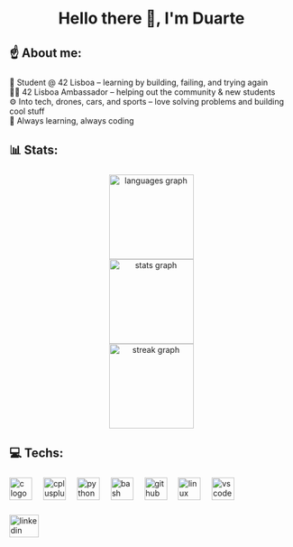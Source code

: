 <h1 align="center">Hello there 👋, I'm Duarte</h1>

###

<h2 align="left">☝️ About me:</h2>

###

<p align="left">🧠 Student @ 42 Lisboa – learning by building, failing, and trying again<br>🧑‍💻 42 Lisboa Ambassador – helping out the community & new students<br>⚙️ Into tech, drones, cars, and sports – love solving problems and building cool stuff<br>🚀 Always learning, always coding</p>

###

<h2 align="left">📊 Stats:</h2>

###

<div align="center">
  <img src="https://github-readme-stats.vercel.app/api/top-langs?username=dde-carv&locale=en&hide_title=true&layout=compact&card_width=320&langs_count=5&theme=merko&hide_border=true&order=2&custom_title=I%20code%20with" height="150" alt="languages graph" /> <br>
  <img src="https://github-readme-stats.vercel.app/api?username=dde-carv&hide_title=true&hide_rank=false&show_icons=false&include_all_commits=true&count_private=true&disable_animations=false&theme=merko&locale=en&hide_border=true&order=1" height="150" alt="stats graph" /> <br>
  <img src="https://streak-stats.demolab.com?user=dde-carv&locale=en&mode=weekly&theme=merko&hide_border=true&border_radius=5&order=3" height="150" alt="streak graph"  />
</div>

###

<h2 align="left">💻 Techs:</h2>

###

<div align="left">
  <img src="https://cdn.jsdelivr.net/gh/devicons/devicon/icons/c/c-original.svg" height="40" alt="c logo"  />
  <img width="12" />
  <img src="https://cdn.jsdelivr.net/gh/devicons/devicon/icons/cplusplus/cplusplus-original.svg" height="40" alt="cplusplus logo"  />
  <img width="12" />
  <img src="https://cdn.jsdelivr.net/gh/devicons/devicon/icons/python/python-original.svg" height="40" alt="python logo"  />
  <img width="12" />
  <img src="https://cdn.jsdelivr.net/gh/devicons/devicon/icons/bash/bash-original.svg" height="40" alt="bash logo"  />
  <img width="12" />
  <img src="https://cdn.jsdelivr.net/gh/devicons/devicon/icons/github/github-original.svg" height="40" alt="github logo"  />
  <img width="12" />
  <img src="https://cdn.jsdelivr.net/gh/devicons/devicon/icons/linux/linux-original.svg" height="40" alt="linux logo"  />
  <img width="12" />
  <img src="https://cdn.jsdelivr.net/gh/devicons/devicon/icons/vscode/vscode-original.svg" height="40" alt="vscode logo"  />
</div>

###

<div align="left">
  <a href="www.linkedin.com/in/duarte-eusebio" target="_blank">
    <img src="https://raw.githubusercontent.com/maurodesouza/profile-readme-generator/master/src/assets/icons/social/linkedin/default.svg" width="52" height="40" alt="linkedin logo"  />
  </a>
</div>
